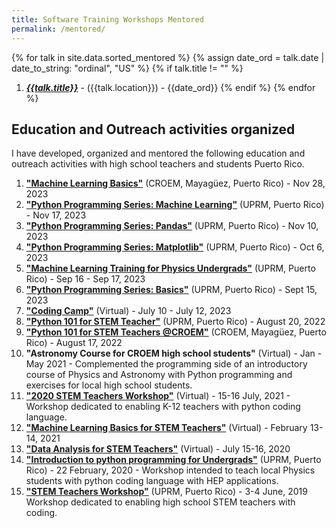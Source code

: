 ```yaml
---
title: Software Training Workshops Mentored
permalink: /mentored/
---
```



{% for talk in site.data.sorted_mentored %}
{% assign date_ord = talk.date | date_to_string: "ordinal", "US" %}
{% if talk.title != "" %}
1. [*__{{talk.title}}__*]({{talk.url}}) - ({{talk.location}}) - {{date_ord}}
{% endif %}
{% endfor %}


## Education and Outreach activities organized

I have developed, organized and mentored the following education and outreach activities with high school teachers and students Puerto Rico.

1. [**"Machine Learning Basics"**](https://indico.cern.ch/event/1353933/) (CROEM, Mayagüez, Puerto Rico) - Nov 28, 2023
1. [**"Python Programming Series: Machine Learning"**](https://indico.cern.ch/event/1353942/) (UPRM, Puerto Rico) -  Nov 17, 2023 
2. [**"Python Programming Series: Pandas"**](https://indico.cern.ch/event/1353941/) (UPRM, Puerto Rico) - Nov 10, 2023 
3. [**"Python Programming Series: Matplotlib"**](https://indico.cern.ch/event/1353937/) (UPRM, Puerto Rico) - Oct 6, 2023 
4. [**"Machine Learning Training for Physics Undergrads"**](https://indico.cern.ch/event/1327230/) (UPRM, Puerto Rico) - Sep 16 - Sep 17, 2023 
5. [**"Python Programming Series: Basics"**](https://indico.cern.ch/event/1353934/) (UPRM, Puerto Rico) - Sept 15, 2023
6. [**"Coding Camp"**](https://indico.cern.ch/event/1305236/) (Virtual) - July 10 - July 12, 2023 
7. [**"Python 101 for STEM Teacher"**](https://indico.cern.ch/event/1180502/) (UPRM, Puerto Rico) - August 20, 2022 
8. [**"Python 101 for STEM Teachers @CROEM"**](https://indico.cern.ch/event/1188757/) (CROEM, Mayagüez, Puerto Rico) - August 17, 2022 
9. **"Astronomy Course for CROEM high school students"** (Virtual) - Jan - May 2021 - Complemented the programming side of an introductory course of Physics and Astronomy with Python programming and exercises for local high school students.
10. [**"2020 STEM Teachers Workshop"**](https://indico.cern.ch/event/860466/) (Virtual) - 15-16 July, 2021 - Workshop dedicated to enabling K-12 teachers with python coding language. 
11. [**"Machine Learning Basics for STEM Teachers"**](https://indico.cern.ch/event/998732/) (Virtual) - February 13-14, 2021 
12. [**"Data Analysis for STEM Teachers"**](https://indico.cern.ch/event/927162/) (Virtual) - July 15-16, 2020 
13. [**"Introduction to python programming for Undergrads"**](https://indico.cern.ch/event/891702/timetable/?view=standard) (UPRM, Puerto Rico) - 22 February, 2020 - Workshop intended to teach local Physics students with python coding language with HEP applications. 
14. [**"STEM Teachers Workshop"**](https://indico.cern.ch/event/817539/) (UPRM, Puerto Rico) - 3-4 June, 2019
    Workshop dedicated to enabling high school STEM teachers with coding. 
